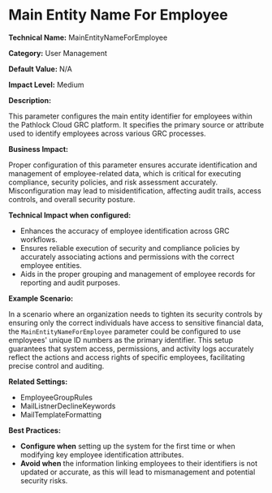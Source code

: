 # Main Entity Name For Employee

**Technical Name:** MainEntityNameForEmployee

**Category:** User Management

**Default Value:** N/A

**Impact Level:** Medium

**Description:**

This parameter configures the main entity identifier for employees within the Pathlock Cloud GRC platform. It specifies the primary source or attribute used to identify employees across various GRC processes.

**Business Impact:**

Proper configuration of this parameter ensures accurate identification and management of employee-related data, which is critical for executing compliance, security policies, and risk assessment accurately. Misconfiguration may lead to misidentification, affecting audit trails, access controls, and overall security posture.

**Technical Impact when configured:**

- Enhances the accuracy of employee identification across GRC workflows.
- Ensures reliable execution of security and compliance policies by accurately associating actions and permissions with the correct employee entities.
- Aids in the proper grouping and management of employee records for reporting and audit purposes.

**Example Scenario:**

In a scenario where an organization needs to tighten its security controls by ensuring only the correct individuals have access to sensitive financial data, the `MainEntityNameForEmployee` parameter could be configured to use employees' unique ID numbers as the primary identifier. This setup guarantees that system access, permissions, and activity logs accurately reflect the actions and access rights of specific employees, facilitating precise control and auditing.

**Related Settings:**

- EmployeeGroupRules
- MailListnerDeclineKeywords
- MailTemplateFormatting

**Best Practices:** 

- **Configure when** setting up the system for the first time or when modifying key employee identification attributes.
- **Avoid when** the information linking employees to their identifiers is not updated or accurate, as this will lead to mismanagement and potential security risks.